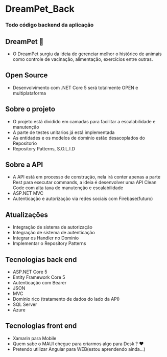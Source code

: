 # DreamPet_Back 
### Todo código backend da aplicação

## DreamPet 💜

* O DreamPet surgiu da ideia de gerenciar melhor o histórico de animais como controle de vacinação, alimentação, exercícios entre outras.

## Open Source

* Desenvolvimento com .NET Core 5 será totalmente OPEN e multiplataforma

## Sobre o projeto

* O projeto está dividido em camadas para facilitar a escalabilidade e manutenção
* A parte de testes unitarios já está implementada
* As entidades e os modelos de domínio estão desacoplados do Repositorio
* Repository Patterns, S.O.L.I.D

## Sobre a API

* A API está em processo de construção, nela irá conter apenas a parte Rest para executar commands, 
a ideia é desenvolver uma API Clean Code com alta taxa de manutenção e escalabilidade
* ASP.NET MVC 
* Autenticação e autorização via redes sociais com Firebase(futuro)

## Atualizações

* Integração de sistema de autorização
* Integração de sistema de autenticação
* Integrar os Handler no Dominio 
* Implementar o Repository Patterns

## Tecnologias back end

* ASP.NET Core 5
* Entity Framework Core 5
* Autenticação com Bearer
* JSON
* MVC
* Dominio rico (tratamento de dados do lado da API)
* SQL Server
* Azure

## Tecnologias front end

* Xamarin para Mobile
* Quem sabe o MAUI chegue para criarmos algo para Desk ? ❤️
* Pretendo utilizar Angular para WEB(estou aprendendo ainda...)

